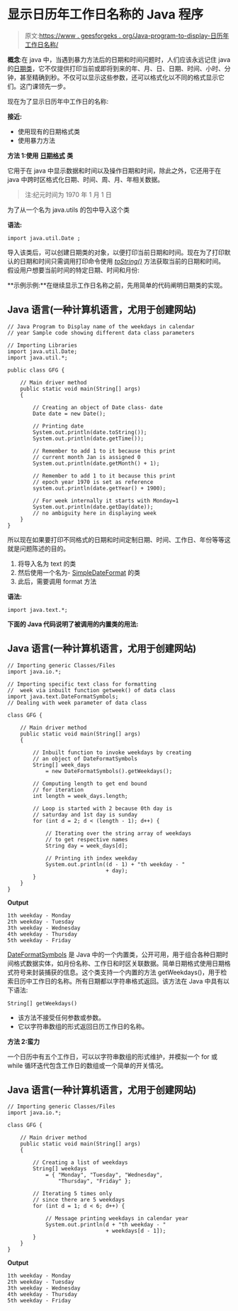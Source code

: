 # 显示日历年工作日名称的 Java 程序

> 原文:[https://www . geesforgeks . org/Java-program-to-display-日历年工作日名称/](https://www.geeksforgeeks.org/java-program-to-display-name-of-the-weekdays-in-calendar-year/)

**概念**:在 java 中，当遇到暴力方法后的日期和时间问题时，人们应该永远记住 java 的[日期类](https://www.geeksforgeeks.org/date-class-java-examples/)，它不仅提供打印当前或即将到来的年、月、日、日期、时间、小时、分钟，甚至精确到秒。不仅可以显示这些参数，还可以格式化以不同的格式显示它们。这门课领先一步。

现在为了显示日历年中工作日的名称:

**接近:**

*   使用现有的日期格式类
*   使用暴力方法

**方法 1:使用** [**日期格式**](https://www.geeksforgeeks.org/dateformat-format-method-in-java-with-examples/) **类**

它用于在 java 中显示数据和时间以及操作日期和时间，除此之外，它还用于在 java 中跨时区格式化日期、时间、周、月、年相关数据。

> 注:纪元时间为 1970 年 1 月 1 日

为了从一个名为 java.utils 的包中导入这个类

**语法:**

```
import java.util.Date ;
```

导入该类后，可以创建日期类的对象，以便打印当前日期和时间。现在为了打印默认的日期和时间只需调用打印命令使用 [*toString()*](https://www.geeksforgeeks.org/integer-tostring-in-java/) 方法获取当前的日期和时间。假设用户想要当前时间的特定日期、时间和月份:

**示例示例:**在继续显示工作日名称之前，先用简单的代码阐明日期类的实现。

## Java 语言(一种计算机语言，尤用于创建网站)

```
// Java Program to Display name of the weekdays in calendar
// year Sample code showing different data class parameters

// Importing Libraries
import java.util.Date;
import java.util.*;

public class GFG {

    // Main driver method
    public static void main(String[] args)
    {

        // Creating an object of Date class- date
        Date date = new Date();

        // Printing date
        System.out.println(date.toString());
        System.out.println(date.getTime());

        // Remember to add 1 to it because this print
        // current month Jan is assigned 0
        System.out.println(date.getMonth() + 1);

        // Remember to add 1 to it because this print
        // epoch year 1970 is set as reference
        system.out.println(date.getYear() + 1900);

        // For week internally it starts with Monday=1
        System.out.println(date.getDay(date));
        // no ambiguity here in displaying week
    }
}
```

所以现在如果要打印不同格式的日期和时间定制日期、时间、工作日、年份等等这就是问题陈述的目的。

1.  将导入名为 text 的类
2.  然后使用一个名为- [SimpleDateFormat](https://www.geeksforgeeks.org/simpledateformat-equals-method-in-java-with-examples/) 的类
3.  此后，需要调用 format 方法

**语法:**

```
import java.text.*;
```

**下面的 Java 代码说明了被调用的内置类的用法:**

## Java 语言(一种计算机语言，尤用于创建网站)

```
// Importing generic Classes/Files
import java.io.*;

// Importing specific text class for formatting
//  week via inbuilt function getweek() of data class
import java.text.DateFormatSymbols;
// Dealing with week parameter of data class

class GFG {

    // Main driver method
    public static void main(String[] args)
    {

        // Inbuilt function to invoke weekdays by creating
        // an object of DateFormatSymbols
        String[] week_days
            = new DateFormatSymbols().getWeekdays();

        // Computing length to get end bound
        // for iteration
        int length = week_days.length;

        // Loop is started with 2 because 0th day is
        // saturday and 1st day is sunday
        for (int d = 2; d < (length - 1); d++) {

            // Iterating over the string array of weekdays
            // to get respective names
            String day = week_days[d];

            // Printing ith index weekday
            System.out.println((d - 1) + "th weekday - "
                               + day);
        }
    }
}
```

**Output**

```
1th weekday - Monday
2th weekday - Tuesday
3th weekday - Wednesday
4th weekday - Thursday
5th weekday - Friday
```

[DateFormatSymbols](https://www.geeksforgeeks.org/dateformatsymbols-getweekdays-method-in-java-with-examples/) 是 Java 中的一个内置类，公开可用，用于组合各种日期时间格式数据实体，如月份名称、工作日和时区关联数据。简单日期格式使用日期格式符号来封装捕获的信息。这个类支持一个内置的方法 getWeekdays()，用于检索日历中工作日的名称。所有日期都以字符串格式返回。该方法在 Java 中具有以下语法:

```
String[] getWeekdays() 
```

*   该方法不接受任何参数或参数。
*   它以字符串数组的形式返回日历工作日的名称。

**方法 2:蛮力**

一个日历中有五个工作日，可以以字符串数组的形式维护，并模拟一个 for 或 while 循环迭代包含工作日的数组或一个简单的开关情况。

## Java 语言(一种计算机语言，尤用于创建网站)

```
// Importing generic Classes/Files
import java.io.*;

class GFG {

    // Main driver method
    public static void main(String[] args)
    {

        // Creating a list of weekdays
        String[] weekdays
            = { "Monday", "Tuesday", "Wednesday",
                "Thursday", "Friday" };

        // Iterating 5 times only
        // since there are 5 weekdays
        for (int d = 1; d < 6; d++) {

            // Message printing weekdays in calendar year
            System.out.println(d + "th weekday - "
                               + weekdays[d - 1]);
        }
    }
}
```

**Output**

```
1th weekday - Monday
2th weekday - Tuesday
3th weekday - Wednesday
4th weekday - Thursday
5th weekday - Friday
```
